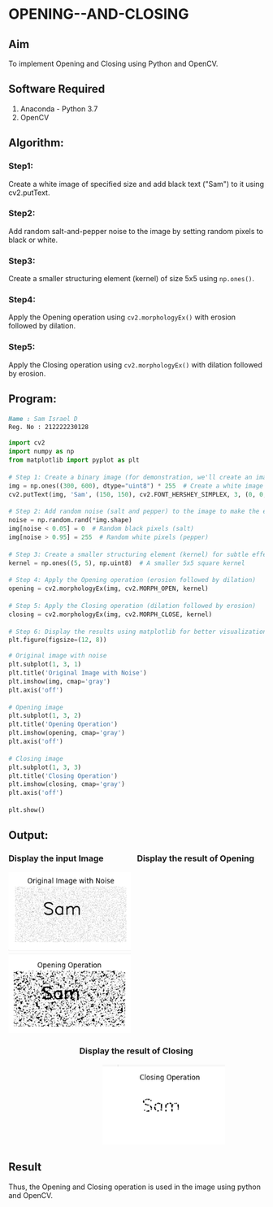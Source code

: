 # OPENING--AND-CLOSING
## Aim
To implement Opening and Closing using Python and OpenCV.

## Software Required
1. Anaconda - Python 3.7
2. OpenCV
## Algorithm:
### Step1:
Create a white image of specified size and add black text ("Sam") to it using cv2.putText.
### Step2:
Add random salt-and-pepper noise to the image by setting random pixels to black or white.
### Step3:
Create a smaller structuring element (kernel) of size 5x5 using `np.ones()`.
### Step4:
Apply the Opening operation using `cv2.morphologyEx()` with erosion followed by dilation.
### Step5:
Apply the Closing operation using `cv2.morphologyEx()` with dilation followed by erosion.
## Program:
```md
Name : Sam Israel D
Reg. No : 212222230128
```
``` Python
import cv2
import numpy as np
from matplotlib import pyplot as plt

# Step 1: Create a binary image (for demonstration, we'll create an image with text 'Sam')
img = np.ones((300, 600), dtype="uint8") * 255  # Create a white image
cv2.putText(img, 'Sam', (150, 150), cv2.FONT_HERSHEY_SIMPLEX, 3, (0, 0, 0), 5)  # Add black text 'Sam'

# Step 2: Add random noise (salt and pepper) to the image to make the effect more visible
noise = np.random.rand(*img.shape)
img[noise < 0.05] = 0  # Random black pixels (salt)
img[noise > 0.95] = 255  # Random white pixels (pepper)

# Step 3: Create a smaller structuring element (kernel) for subtle effects
kernel = np.ones((5, 5), np.uint8)  # A smaller 5x5 square kernel

# Step 4: Apply the Opening operation (erosion followed by dilation)
opening = cv2.morphologyEx(img, cv2.MORPH_OPEN, kernel)

# Step 5: Apply the Closing operation (dilation followed by erosion)
closing = cv2.morphologyEx(img, cv2.MORPH_CLOSE, kernel)

# Step 6: Display the results using matplotlib for better visualization
plt.figure(figsize=(12, 8))
```
```python
# Original image with noise
plt.subplot(1, 3, 1)
plt.title('Original Image with Noise')
plt.imshow(img, cmap='gray')
plt.axis('off')

# Opening image
plt.subplot(1, 3, 2)
plt.title('Opening Operation')
plt.imshow(opening, cmap='gray')
plt.axis('off')

# Closing image
plt.subplot(1, 3, 3)
plt.title('Closing Operation')
plt.imshow(closing, cmap='gray')
plt.axis('off')

plt.show()
```
## Output:

### Display the input Image&nbsp;&nbsp;&nbsp;&nbsp;&nbsp;&nbsp;&nbsp;&nbsp;&nbsp;&nbsp;&nbsp;&nbsp;&nbsp;&nbsp;&nbsp;&nbsp;&nbsp;Display the result of Opening
![img](./images/og.png)&nbsp;&nbsp;&nbsp;&nbsp;&nbsp;&nbsp;&nbsp;&nbsp;&nbsp;&nbsp;&nbsp;&nbsp;&nbsp;&nbsp;&nbsp;&nbsp;&nbsp;&nbsp;![img](./images/open.png)
### &nbsp;&nbsp;&nbsp;&nbsp;&nbsp;&nbsp;&nbsp;&nbsp;&nbsp;&nbsp;&nbsp;&nbsp;&nbsp;&nbsp;&nbsp;&nbsp;&nbsp;&nbsp;&nbsp;&nbsp;&nbsp;&nbsp;&nbsp;&nbsp;&nbsp;&nbsp;&nbsp;&nbsp;&nbsp;&nbsp;&nbsp;&nbsp;&nbsp;&nbsp;&nbsp;&nbsp;Display the result of Closing
&nbsp;&nbsp;&nbsp;&nbsp;&nbsp;&nbsp;&nbsp;&nbsp;&nbsp;&nbsp;&nbsp;&nbsp;&nbsp;&nbsp;&nbsp;&nbsp;&nbsp;&nbsp;&nbsp;&nbsp;&nbsp;&nbsp;&nbsp;&nbsp;&nbsp;&nbsp;&nbsp;&nbsp;&nbsp;&nbsp;&nbsp;&nbsp;&nbsp;&nbsp;&nbsp;&nbsp;&nbsp;&nbsp;&nbsp;&nbsp;&nbsp;&nbsp;&nbsp;&nbsp;&nbsp;&nbsp;&nbsp;![img](./images/close.png)
## Result
Thus, the Opening and Closing operation is used in the image using python and OpenCV.
